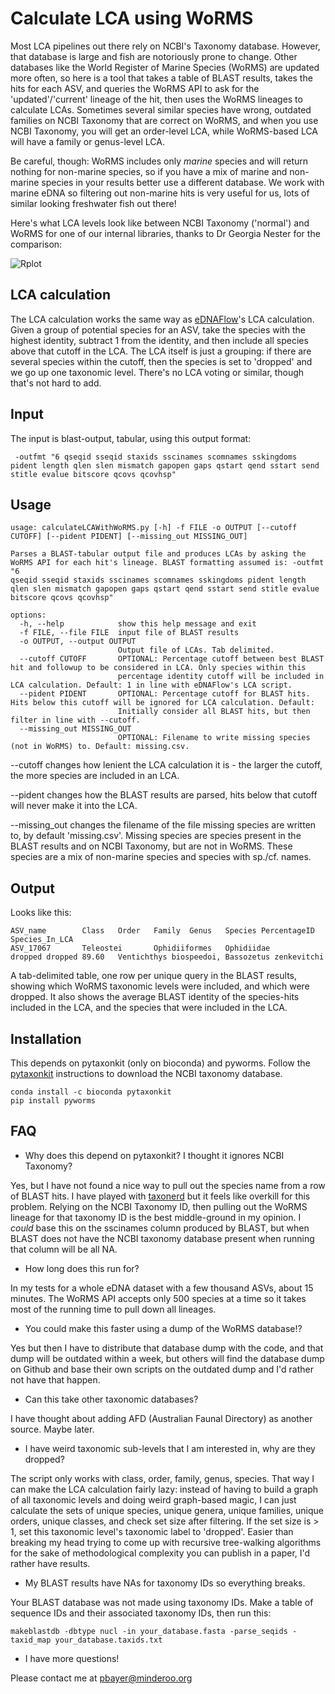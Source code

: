 # Calculate LCA using WoRMS

Most LCA pipelines out there rely on NCBI's Taxonomy database. However, that database is large and fish are notoriously prone to change. Other databases like the World Register of Marine Species (WoRMS) are updated more often, so here is a tool that takes a table of BLAST results, takes the hits for each ASV, and queries the WoRMS API to ask for the 'updated'/'current' lineage of the hit, then uses the WoRMS lineages to calculate LCAs. Sometimes several similar species have wrong, outdated families on NCBI Taxonomy that are correct on WoRMS, and when you use NCBI Taxonomy, you will get an order-level LCA, while WoRMS-based LCA will have a family or genus-level LCA.

Be careful, though: WoRMS includes only *marine* species and will return nothing for non-marine species, so if you have a mix of marine and non-marine species in your results better use a different database. We work with marine eDNA so filtering out non-marine hits is very useful for us, lots of similar looking freshwater fish out there!

Here's what LCA levels look like between NCBI Taxonomy ('normal') and WoRMS for one of our internal libraries, thanks to Dr Georgia Nester for the comparison:

![Rplot](https://github.com/user-attachments/assets/781cb094-a06b-42a5-8c61-b36efb150455)

## LCA calculation

The LCA calculation works the same way as [eDNAFlow](https://github.com/mahsa-mousavi/eDNAFlow)'s LCA calculation. Given a group of potential species for an ASV, take the species with the highest identity, subtract 1 from the identity, and then include all species above that cutoff in the LCA. The LCA itself is just a grouping: if there are several species within the cutoff, then the species is set to 'dropped' and we go up one taxonomic level. There's no LCA voting or similar, though that's not hard to add.

## Input

The input is blast-output, tabular, using this output format:

     -outfmt "6 qseqid sseqid staxids sscinames scomnames sskingdoms pident length qlen slen mismatch gapopen gaps qstart qend sstart send stitle evalue bitscore qcovs qcovhsp"

## Usage

```
usage: calculateLCAWithWoRMS.py [-h] -f FILE -o OUTPUT [--cutoff CUTOFF] [--pident PIDENT] [--missing_out MISSING_OUT]

Parses a BLAST-tabular output file and produces LCAs by asking the WoRMS API for each hit's lineage. BLAST formatting assumed is: -outfmt "6
qseqid sseqid staxids sscinames scomnames sskingdoms pident length qlen slen mismatch gapopen gaps qstart qend sstart send stitle evalue
bitscore qcovs qcovhsp"

options:
  -h, --help            show this help message and exit
  -f FILE, --file FILE  input file of BLAST results
  -o OUTPUT, --output OUTPUT
                        Output file of LCAs. Tab delimited.
  --cutoff CUTOFF       OPTIONAL: Percentage cutoff between best BLAST hit and followup to be considered in LCA. Only species within this
                        percentage identity cutoff will be included in LCA calculation. Default: 1 in line with eDNAFlow's LCA script.
  --pident PIDENT       OPTIONAL: Percentage cutoff for BLAST hits. Hits below this cutoff will be ignored for LCA calculation. Default:
                        Initially consider all BLAST hits, but then filter in line with --cutoff.
  --missing_out MISSING_OUT
                        OPTIONAL: Filename to write missing species (not in WoRMS) to. Default: missing.csv.
```

--cutoff changes how lenient the LCA calculation it is - the larger the cutoff, the more species are included in an LCA.

--pident changes how the BLAST results are parsed, hits below that cutoff will never make it into the LCA.

--missing_out changes the filename of the file missing species are written to, by default 'missing.csv'. Missing species are species present in the BLAST results and on NCBI Taxonomy, but are not in WoRMS. These species are a mix of non-marine species and species with sp./cf. names.

## Output

Looks like this:

```
ASV_name        Class   Order   Family  Genus   Species PercentageID    Species_In_LCA
ASV_17067       Teleostei       Ophidiiformes   Ophidiidae      dropped dropped 89.60   Ventichthys biospeedoi, Bassozetus zenkevitchi
```

A tab-delimited table, one row per unique query in the BLAST results, showing which WoRMS taxonomic levels were included, and which were dropped. It also shows the average BLAST identity of the species-hits included in the LCA, and the species that were included in the LCA.

## Installation

This depends on pytaxonkit (only on bioconda) and pyworms. Follow the [pytaxonkit](https://github.com/bioforensics/pytaxonkit) instructions to download the NCBI taxonomy database.

    conda install -c bioconda pytaxonkit
    pip install pyworms

## FAQ

- Why does this depend on pytaxonkit? I thought it ignores NCBI Taxonomy?

Yes, but I have not found a nice way to pull out the species name from a row of BLAST hits. I have played with [taxonerd](https://github.com/nleguillarme/taxonerd) but it feels like overkill for this problem. Relying on the NCBI Taxonomy ID, then pulling out the WoRMS lineage for that taxonomy ID is the best middle-ground in my opinion. I *could* base this on the sscinames column produced by BLAST, but when BLAST does not have the NCBI taxonomy database present when running that column will be all NA.

- How long does this run for?

In my tests for a whole eDNA dataset with a few thousand ASVs, about 15 minutes. The WoRMS API accepts only 500 species at a time so it takes most of the running time to pull down all lineages.

- You could make this faster using a dump of the WoRMS database!?

Yes but then I have to distribute that database dump with the code, and that dump will be outdated within a week, but others will find the database dump on Github and base their own scripts on the outdated dump and I'd rather not have that happen.

- Can this take other taxonomic databases?

I have thought about adding AFD (Australian Faunal Directory) as another source. Maybe later.

- I have weird taxonomic sub-levels that I am interested in, why are they dropped?

The script only works with class, order, family, genus, species. That way I can make the LCA calculation fairly lazy: instead of having to build a graph of all taxonomic levels and doing weird graph-based magic, I can just calculate the sets of unique species, unique genera, unique families, unique orders, unique classes, and check set size after filtering. If the set size is > 1, set this taxonomic level's taxonomic label to 'dropped'. Easier than breaking my head trying to come up with recursive tree-walking algorithms for the sake of methodological complexity you can publish in a paper, I'd rather have results.

- My BLAST results have NAs for taxonomy IDs so everything breaks.

Your BLAST database was not made using taxonomy IDs. Make a table of sequence IDs and their associated taxonomy IDs, then run this:

    makeblastdb -dbtype nucl -in your_database.fasta -parse_seqids -taxid_map your_database.taxids.txt

- I have more questions!

Please contact me at pbayer@minderoo.org
